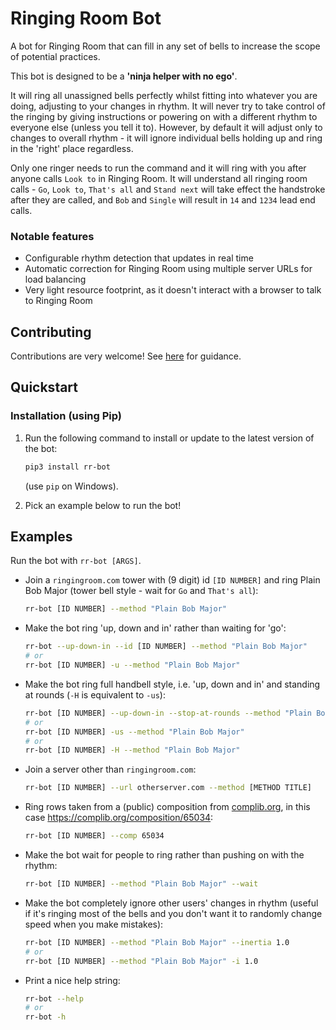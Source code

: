 # Ringing Room Bot
A bot for Ringing Room that can fill in any set of bells to increase the scope of potential practices.

This bot is designed to be a **'ninja helper with no ego'**.

It will ring all unassigned bells perfectly whilst fitting into whatever you are doing, adjusting to
your changes in rhythm.
It will never try to take control of the ringing by giving instructions or powering on with a
different rhythm to everyone else (unless you tell it to).
However, by default it will adjust only to changes to overall rhythm - it will ignore individual
bells holding up and ring in the 'right' place regardless.

Only one ringer needs to run the command and it will ring with you after anyone calls `Look to` in
Ringing Room.
It will understand all ringing room calls - `Go`, `Look to`, `That's all` and `Stand next` will
take effect the handstroke after they are called, and `Bob` and `Single` will result in `14` and
`1234` lead end calls.

### Notable features
- Configurable rhythm detection that updates in real time
- Automatic correction for Ringing Room using multiple server URLs for load balancing
- Very light resource footprint, as it doesn't interact with a browser to talk to Ringing Room

## Contributing
Contributions are very welcome!  See [here](CONTRIBUTING.md) for guidance.

## Quickstart
### Installation (using Pip)
1. Run the following command to install or update to the latest version of the bot:
   ```bash
   pip3 install rr-bot
   ```
   (use `pip` on Windows).

2. Pick an example below to run the bot!

## Examples
Run the bot with `rr-bot [ARGS]`.

*   Join a `ringingroom.com` tower with (9 digit) id `[ID NUMBER]` and ring Plain Bob Major (tower
    bell style - wait for `Go` and `That's all`):
    ```bash
    rr-bot [ID NUMBER] --method "Plain Bob Major"
    ```

*   Make the bot ring 'up, down and in' rather than waiting for 'go':
    ```bash
    rr-bot --up-down-in --id [ID NUMBER] --method "Plain Bob Major"
    # or
    rr-bot [ID NUMBER] -u --method "Plain Bob Major"
    ```

*   Make the bot ring full handbell style, i.e. 'up, down and in' and standing at rounds (`-H` is
    equivalent to `-us`):
    ```bash
    rr-bot [ID NUMBER] --up-down-in --stop-at-rounds --method "Plain Bob Major"
    # or
    rr-bot [ID NUMBER] -us --method "Plain Bob Major"
    # or
    rr-bot [ID NUMBER] -H --method "Plain Bob Major"
    ```

*   Join a server other than `ringingroom.com`:
    ```bash
    rr-bot [ID NUMBER] --url otherserver.com --method [METHOD TITLE]
    ```

*   Ring rows taken from a (public) composition from [complib.org](http://complib.org/), in this
    case https://complib.org/composition/65034:
    ```bash
    rr-bot [ID NUMBER] --comp 65034
    ```

*   Make the bot wait for people to ring rather than pushing on with the rhythm:
    ```bash
    rr-bot [ID NUMBER] --method "Plain Bob Major" --wait
    ```

*   Make the bot completely ignore other users' changes in rhythm (useful if it's ringing most of
    the bells and you don't want it to randomly change speed when you make mistakes):
    ```bash
    rr-bot [ID NUMBER] --method "Plain Bob Major" --inertia 1.0
    # or
    rr-bot [ID NUMBER] --method "Plain Bob Major" -i 1.0
    ```

*   Print a nice help string:
    ```bash
    rr-bot --help
    # or
    rr-bot -h
    ```

